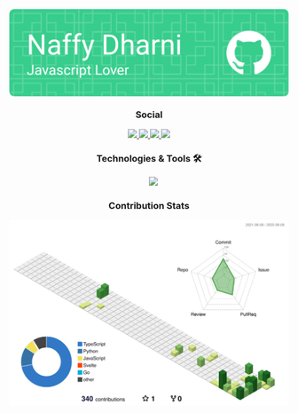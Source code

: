 <img src="./github-header-image.png" align="center">

<h3 align="center">Social</h3>
<p align="center">
<a href="https://open.spotify.com/user/68s91zbwyblid1ckknimugn8u?si=gZbiE_XqQe25d_mGFy7Amg">
<img src="https://img.shields.io/badge/Spotify-1ED760?style=for-the-badge&logo=spotify&logoColor=white" />
</a>
<a href="https://twitter.com/dharni_naffy?t=dRcl2t5B9ki07Qs0v6vnyw&s=09">
<img src="https://img.shields.io/badge/Twitter-1DA1F2?style=for-the-badge&logo=Twitter&logoColor=white" />
</a>
<a href="https://www.snapchat.com/add/naffy_dharni?share_id=CF-z2eLtLEk&locale=en-GB">
<img src="https://img.shields.io/badge/Snapchat-%23FFFC00.svg?style=for-the-badge&logo=Snapchat&logoColor=white" />
</a>
<a href="https://discord.gg/BU4kQbBqAe">
<img src="https://dcbadge.vercel.app/api/shield/769074861644840983" />
</a>
</p>


<h3 align="center">Technologies & Tools 🛠️</h3>

<p align="center">
    <img src="https://skillicons.dev/icons?i=electron,git,github,js,jest,mongodb,netlify,nextjs,nodejs,powershell,py,react,rollupjs,stackoverflow,tailwind,ts,vercel,vscode&perline=7" />
</p>


<h3 align="center">Contribution Stats</h3>

<p align="center">
<img src="./profile-3d-contrib/profile-green-animate.svg">
</p>


